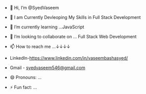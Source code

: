 - 👋 Hi, I’m @SyedVaseem
- 👀 I am Currently Devleoping My Skills in Full Stack Development
- 🌱 I’m currently learning ...JavaScript
- 💞️ I’m looking to collaborate on ... Full Stack Web Development
- 📫 How to reach me ...↓↓↓↓
- LinkedIn-https://www.linkedin.com/in/vaseembashasyed/
- Gmail - syedvaseem546@gmail.com


- 😄 Pronouns: ...
- ⚡ Fun fact: ...

<!---
Vaseem546/Vaseem546 is a ✨ special ✨ repository because its `README.md` (this file) appears on your GitHub profile.
You can click the Preview link to take a look at your changes.
--->
